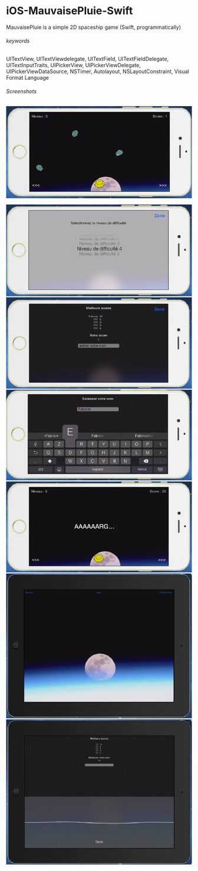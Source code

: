 iOS-MauvaisePluie-Swift
=======================

MauvaisePluie is a simple 2D spaceship game (Swift, programmatically) 

###### keywords
UITextView, UITextViewdelegate, UITextField, UITextFieldDelegate, UITextInputTraits, UIPickerView, UIPickerViewDelegate, UIPickerViewDataSource, NSTimer, Autolayout, NSLayoutConstraint, Visual Format Language

###### Screenshots
![alt text](https://github.com/Kingsousse/iOS-MauvaisePluie-Swift/blob/master/capt2.png "screen 1")

![alt text](https://github.com/Kingsousse/iOS-MauvaisePluie-Swift/blob/master/capt1.png "screen 1")
![alt text](https://github.com/Kingsousse/iOS-MauvaisePluie-Swift/blob/master/capt4.png "screen 1")
![alt text](https://github.com/Kingsousse/iOS-MauvaisePluie-Swift/blob/master/capt3.png "screen 1")
![alt text](https://github.com/Kingsousse/iOS-MauvaisePluie-Swift/blob/master/capt7.png "screen 1")
![alt text](https://github.com/Kingsousse/iOS-MauvaisePluie-Swift/blob/master/capt5.png "screen 1")
![alt text](https://github.com/Kingsousse/iOS-MauvaisePluie-Swift/blob/master/capt6.png "screen 1")
